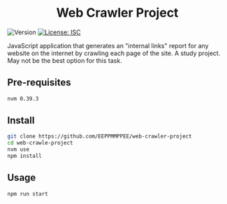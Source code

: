 <h1 align="center">Web Crawler Project</h1>
<p>
  <img alt="Version" src="https://img.shields.io/badge/version-0.4.0-blue.svg?cacheSeconds=2592000" />
  <a href="#" target="_blank">
    <img alt="License: ISC" src="https://img.shields.io/badge/License-ISC-yellow.svg" />
  </a>
</p>

JavaScript application that generates an "internal links" report for any website on the internet by crawling each page of the site.
A study project. May not be the best option for this task.

## Pre-requisites

```sh
nvm 0.39.3
```

## Install

```sh
git clone https://github.com/EEPPMMPPEE/web-crawler-project
cd web-crawle-project
nvm use
npm install
```

## Usage

```sh
npm run start
```
